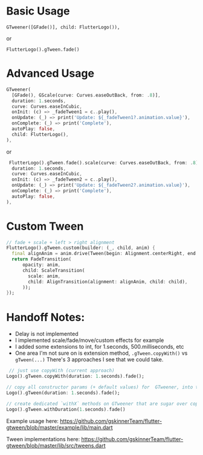 # Basic Usage
`GTweener([GFade()], child: FlutterLogo()),`

or

`FlutterLogo().gTween.fade()`

# Advanced Usage
```dart
GTweener(
  [GFade(), GScale(curve: Curves.easeOutBack, from: .8)],
  duration: 1.seconds,
  curve: Curves.easeInCubic,
  onInit: (c) => _fadeTween1 = c..play(),
  onUpdate: (_) => print('Update: ${_fadeTween1?.animation.value}'),
  onComplete: (_) => print('Complete'),
  autoPlay: false,
  child: FlutterLogo(),
),
```

or

```dart
 FlutterLogo().gTween.fade().scale(curve: Curves.easeOutBack, from: .8).copyWith(
  duration: 1.seconds,
  curve: Curves.easeInCubic,
  onInit: (c) => _fadeTween2 = c..play(),
  onUpdate: (_) => print('Update: ${_fadeTween2?.animation.value}'),
  onComplete: (_) => print('Complete'),
  autoPlay: false,
),
```

# Custom Tween
```dart
// fade + scale + left > right alignment
FlutterLogo().gTween.custom(builder: (_, child, anim) {
  final alignAnim = anim.drive(Tween(begin: Alignment.centerRight, end: Alignment.centerLeft));
  return FadeTransition(
      opacity: anim,
      child: ScaleTransition(
        scale: anim,
        child: AlignTransition(alignment: alignAnim, child: child),
      ));
});
```           
# Handoff Notes:
* Delay is not implemented
* I implemented scale/fade/move/custom effects for example
* I added some extensions to int, for 1.seconds, 500.milliseconds, etc
* One area I'm not sure on is extension method, `.gTween.copyWith()` vs `gTween(...)`
There's 3 approaches I see that we could take.
```dart
 // just use copyWith (current approach)
Logo().gTween.copyWith(duration: 1.seconds).fade();

// copy all constructor params (+ default values) for  GTweener, into the tween() extension method
Logo().gTween(duration: 1.seconds).fade();

// create dedicated `withX` methods on GTweener that are sugar over copyWith
Logo().gTween.withDuration(1.seconds).fade()
```

Example usage here:
https://github.com/gskinnerTeam/flutter-gtween/blob/master/example/lib/main.dart

Tween implementations here:
https://github.com/gskinnerTeam/flutter-gtween/blob/master/lib/src/tweens.dart
